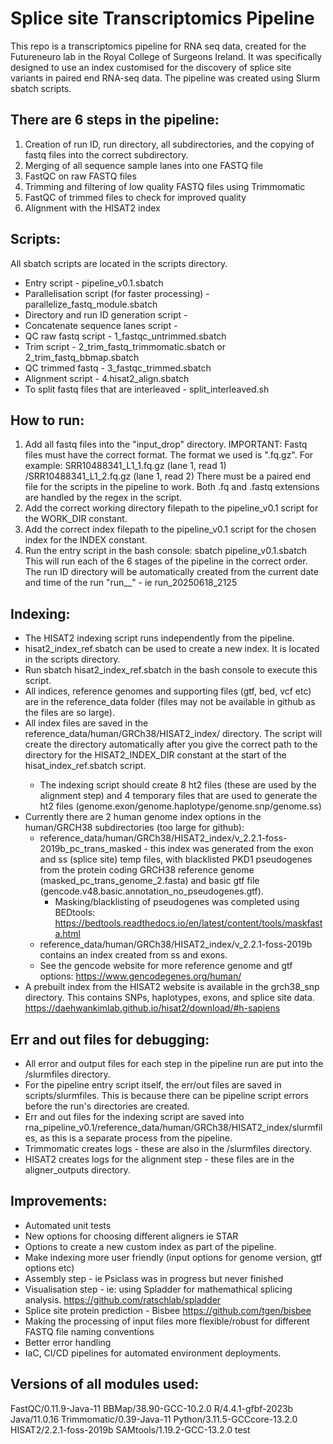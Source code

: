 # Splice site Transcriptomics Pipeline
This repo is a transcriptomics pipeline for RNA seq data, created for the Futureneuro lab in the Royal College of Surgeons Ireland.
It was specifically designed to use an index customised for the discovery of splice site variants in paired end RNA-seq data. The pipeline was created using Slurm sbatch scripts.

## There are 6 steps in the pipeline:
1. Creation of run ID, run directory, all subdirectories, and the copying of fastq files into the correct subdirectory.
2. Merging of all sequence sample lanes into one FASTQ file
3. FastQC on raw FASTQ files
4. Trimming and filtering of low quality FASTQ files using Trimmomatic
5. FastQC of trimmed files to check for improved quality
6. Alignment with the HISAT2 index


## Scripts:
All sbatch scripts are located in the scripts directory.
- Entry script - pipeline_v0.1.sbatch
- Parallelisation script (for faster processing) - parallelize_fastq_module.sbatch
- Directory and run ID generation script - 
- Concatenate sequence lanes script - 
- QC raw fastq script - 1_fastqc_untrimmed.sbatch
- Trim script - 2_trim_fastq_trimmomatic.sbatch or 2_trim_fastq_bbmap.sbatch
- QC trimmed fastq - 3_fastqc_trimmed.sbatch
- Alignment script - 4.hisat2_align.sbatch
- To split fastq files that are interleaved - split_interleaved.sh


## How to run:
1. Add all fastq files into the "input_drop" directory.
IMPORTANT: Fastq files must have the correct format. The format we used is "<rnaseqID>_<lane>_<read>.fq.gz". For example: SRR10488341_L1_1.fq.gz (lane 1, read 1) /SRR10488341_L1_2.fq.gz (lane 1, read 2)
There must be a paired end file for the scripts in the pipeline to work.
Both .fq and .fastq extensions are handled by the regex in the script.
2. Add the correct working directory filepath to the pipeline_v0.1 script for the WORK_DIR constant.  
3. Add the correct index filepath to the pipeline_v0.1 script for the chosen index for the INDEX constant.
4. Run the entry script in the bash console: sbatch pipeline_v0.1.sbatch
This will run each of the 6 stages of the pipeline in the correct order.  
The run ID directory will be automatically created from the current date and time of the run "run_<yearmonthdate>_<hourminute>" - ie run_20250618_2125


## Indexing:
- The HISAT2 indexing script runs independently from the pipeline. 
- hisat2_index_ref.sbatch can be used to create a new index. It is located in the scripts directory.
- Run sbatch hisat2_index_ref.sbatch in the bash console to execute this script.
- All indices, reference genomes and supporting files (gtf, bed, vcf etc) are in the reference_data folder (files may not be available in github as the files are so large).
- All index files are saved in the reference_data/human/GRCh38/HISAT2_index/<name of custom version> directory. The script will create the directory automatically after you give the correct path to the directory for the HISAT2_INDEX_DIR constant at the start of the hisat_index_ref.sbatch script.
    * The indexing script should create 8 ht2 files (these are used by the alignment step) and 4 temporary files that are used to generate the ht2 files (genome.exon/genome.haplotype/genome.snp/genome.ss)
- Currently there are 2 human genome index options in the human/GRCH38 subdirectories (too large for github):
    * reference_data/human/GRCh38/HISAT2_index/v_2.2.1-foss-2019b_pc_trans_masked - this index was generated from the exon and ss (splice site) temp files, with blacklisted PKD1 pseudogenes from the protein coding GRCH38 reference genome (masked_pc_trans_genome_2.fasta) and basic gtf file (gencode.v48.basic.annotation_no_pseudogenes.gtf).
        * Masking/blacklisting of pseudogenes was completed using BEDtools: https://bedtools.readthedocs.io/en/latest/content/tools/maskfasta.html
    * reference_data/human/GRCh38/HISAT2_index/v_2.2.1-foss-2019b contains an index created from ss and exons.
    * See the gencode website for more reference genome and gtf options: https://www.gencodegenes.org/human/
- A prebuilt index from the HISAT2 website is available in the grch38_snp directory. This contains SNPs, haplotypes, exons, and splice site data. https://daehwankimlab.github.io/hisat2/download/#h-sapiens


## Err and out files for debugging:
- All error and output files for each step in the pipeline run are put into the <runIDdirectory>/slurmfiles directory.
- For the pipeline entry script itself, the err/out files are saved in scripts/slurmfiles. This is because there can be pipeline script errors before the run's directories are created.
- Err and out files for the indexing script are saved into rna_pipeline_v0.1/reference_data/human/GRCh38/HISAT2_index/slurmfiles, as this is a separate process from the pipeline.
- Trimmomatic creates logs - these are also in the <runIDdirectory>/slurmfiles directory.
- HISAT2 creates logs for the alignment step - these files are in the aligner_outputs directory.


## Improvements:
- Automated unit tests
- New options for choosing different aligners ie STAR
- Options to create a new custom index as part of the pipeline.
- Make indexing more user friendly (input options for genome version, gtf options etc)
- Assembly step - ie Psiclass was in progress but never finished
- Visualisation step - ie: using Spladder for mathemathical splicing analysis. https://github.com/ratschlab/spladder
- Splice site protein prediction - Bisbee https://github.com/tgen/bisbee
- Making the processing of input files more flexible/robust for different FASTQ file naming conventions
- Better error handling
- IaC, CI/CD pipelines for automated environment deployments.


## Versions of all modules used:
FastQC/0.11.9-Java-11
BBMap/38.90-GCC-10.2.0
R/4.4.1-gfbf-2023b
Java/11.0.16
Trimmomatic/0.39-Java-11
Python/3.11.5-GCCcore-13.2.0
HISAT2/2.2.1-foss-2019b
SAMtools/1.19.2-GCC-13.2.0
test